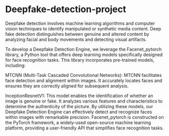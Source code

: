 # Deepfake-detection-project
Deepfake detection involves machine learning algorithms and computer vision techniques to identify manipulated or synthetic media content. Deep fake detection distinguishes between genuine and altered content by analyzing facial and body movements and detecting visual artifacts.

To develop a Deepfake Detection Engine, we leverage the Facenet_pytorch library, a Python tool that offers deep learning models specifically designed for face recognition tasks. This library incorporates pre-trained models, including:

MTCNN (Multi-Task Cascaded Convolutional Networks): MTCNN facilitates face detection and alignment within images. It accurately locates faces and ensures they are correctly aligned for subsequent analysis.

InceptionResnetV1: This model enables the identification of whether an image is genuine or fake. It analyzes various features and characteristics to determine the authenticity of the picture.
By utilizing these models, our Deepfake Detection Engine can effectively detect and recognize faces within images with remarkable precision. Facenet_pytorch is constructed on the PyTorch framework, a widely-used open-source machine learning platform, providing a user-friendly API that simplifies face recognition tasks.

